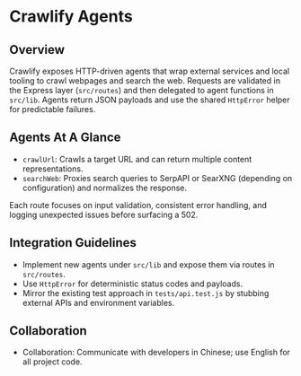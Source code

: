 # Crawlify Agents

## Overview
Crawlify exposes HTTP-driven agents that wrap external services and local tooling to crawl webpages and search the web. Requests are validated in the Express layer (`src/routes`) and then delegated to agent functions in `src/lib`. Agents return JSON payloads and use the shared `HttpError` helper for predictable failures.

## Agents At A Glance
- `crawlUrl`: Crawls a target URL and can return multiple content representations.
- `searchWeb`: Proxies search queries to SerpAPI or SearXNG (depending on configuration) and normalizes the response.

Each route focuses on input validation, consistent error handling, and logging unexpected issues before surfacing a 502.

## Integration Guidelines
- Implement new agents under `src/lib` and expose them via routes in `src/routes`.
- Use `HttpError` for deterministic status codes and payloads.
- Mirror the existing test approach in `tests/api.test.js` by stubbing external APIs and environment variables.

## Collaboration
- Collaboration: Communicate with developers in Chinese; use English for all project code.
